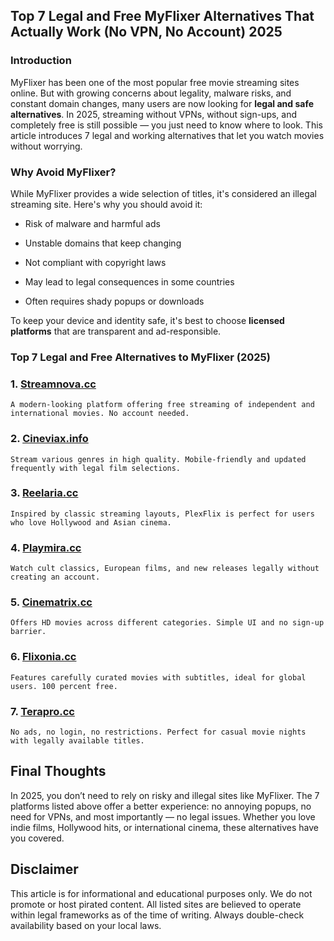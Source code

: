 ##  **Top 7 Legal and Free MyFlixer Alternatives That Actually Work (No VPN, No Account) 2025**

### **Introduction**  
MyFlixer has been one of the most popular free movie streaming sites online. But with growing concerns about legality, malware risks, and constant domain changes, many users are now looking for **legal and safe alternatives**. In 2025, streaming without VPNs, without sign-ups, and completely free is still possible — you just need to know where to look. This article introduces 7 legal and working alternatives that let you watch movies without worrying.

### **Why Avoid MyFlixer?**  
While MyFlixer provides a wide selection of titles, it's considered an illegal streaming site. Here's why you should avoid it:

-   Risk of malware and harmful ads
    
-   Unstable domains that keep changing
    
-   Not compliant with copyright laws
    
-   May lead to legal consequences in some countries
    
-   Often requires shady popups or downloads
    

To keep your device and identity safe, it's best to choose **licensed platforms** that are transparent and ad-responsible.

### **Top 7 Legal and Free Alternatives to MyFlixer (2025)**

### 1.  **[Streamnova.cc](https://123watchnow.com/)**  
    A modern-looking platform offering free streaming of independent and international movies. No account needed.
    
### 2.  **[Cineviax.info](https://123watchnow.com/)**  
    Stream various genres in high quality. Mobile-friendly and updated frequently with legal film selections.
    
### 3.  **[Reelaria.cc](https://123watchnow.com/)**  
    Inspired by classic streaming layouts, PlexFlix is perfect for users who love Hollywood and Asian cinema.
    
### 4.  **[Playmira.cc](https://123watchnow.com/)**  
    Watch cult classics, European films, and new releases legally without creating an account.
    
### 5.  **[Cinematrix.cc](https://123watchnow.com/)**  
    Offers HD movies across different categories. Simple UI and no sign-up barrier.
    
### 6.  **[Flixonia.cc](https://123watchnow.com/)**  
    Features carefully curated movies with subtitles, ideal for global users. 100 percent free.
    
### 7.  **[Terapro.cc](https://123watchnow.com/)**  
    No ads, no login, no restrictions. Perfect for casual movie nights with legally available titles.
    

## **Final Thoughts**  
In 2025, you don’t need to rely on risky and illegal sites like MyFlixer. The 7 platforms listed above offer a better experience: no annoying popups, no need for VPNs, and most importantly — no legal issues. Whether you love indie films, Hollywood hits, or international cinema, these alternatives have you covered.

## **Disclaimer**  
This article is for informational and educational purposes only. We do not promote or host pirated content. All listed sites are believed to operate within legal frameworks as of the time of writing. Always double-check availability based on your local laws.
